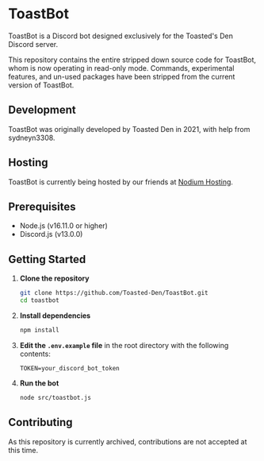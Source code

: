 # ToastBot

ToastBot is a Discord bot designed exclusively for the Toasted's Den Discord server.

This repository contains the entire stripped down source code for ToastBot, whom is now operating in read-only mode.
Commands, experimental features, and un-used packages have been stripped from the current version of ToastBot.

## Development
ToastBot was originally developed by Toasted Den in 2021, with help from sydneyn3308.

## Hosting
ToastBot is currently being hosted by our friends at [Nodium Hosting](https://nodiumhosting.com).

## Prerequisites
- Node.js (v16.11.0 or higher)
- Discord.js (v13.0.0)

## Getting Started
1. **Clone the repository**
    ```bash
    git clone https://github.com/Toasted-Den/ToastBot.git
    cd toastbot
    ```

2. **Install dependencies**
    ```bash
    npm install
    ```

3. **Edit the `.env.example` file** in the root directory with the following contents:
    ```
    TOKEN=your_discord_bot_token
    ```

4. **Run the bot**
    ```bash
    node src/toastbot.js
    ```

## Contributing
As this repository is currently archived, contributions are not accepted at this time.
